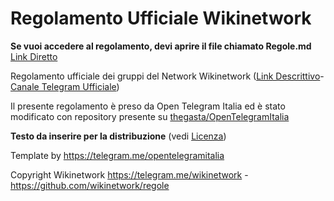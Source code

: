 # Regolamento Ufficiale Wikinetwork
**Se vuoi accedere al regolamento, devi aprire il file chiamato Regole.md** [Link Diretto](regole.md)

Regolamento ufficiale dei gruppi del Network Wikinetwork ([Link Descrittivo](https://wikigram.it/wikinetwork)-[Canale Telegram Ufficiale](https://telegram.me/wikinetwork))

Il presente regolamento è preso da Open Telegram Italia ed è stato modificato con repository presente su [thegasta/OpenTelegramItalia](https://github.com/thegasta/OpenTelegramItalia)

**Testo da inserire per la distribuzione** (vedi [Licenza](LICENSE.MD))

Template by https://telegram.me/opentelegramitalia

Copyright Wikinetwork https://telegram.me/wikinetwork -https://github.com/wikinetwork/regole 
